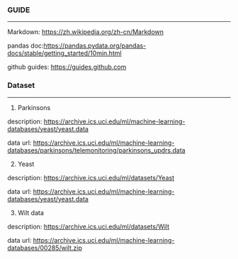 ### GUIDE
---

Markdown: https://zh.wikipedia.org/zh-cn/Markdown

pandas doc:https://pandas.pydata.org/pandas-docs/stable/getting_started/10min.html

github guides: https://guides.github.com


### Dataset

---

1. Parkinsons

description: https://archive.ics.uci.edu/ml/machine-learning-databases/yeast/yeast.data

data url: https://archive.ics.uci.edu/ml/machine-learning-databases/parkinsons/telemonitoring/parkinsons_updrs.data

2. Yeast

description: https://archive.ics.uci.edu/ml/datasets/Yeast

data url: https://archive.ics.uci.edu/ml/machine-learning-databases/yeast/yeast.data

3. Wilt data

description: https://archive.ics.uci.edu/ml/datasets/Wilt

data url: https://archive.ics.uci.edu/ml/machine-learning-databases/00285/wilt.zip
